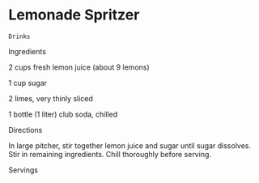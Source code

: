# Lemonade Spritzer

`Drinks`

 

  Ingredients  

  2 cups fresh lemon juice (about 9 lemons)

1 cup sugar

2 limes, very thinly sliced

1 bottle (1 liter) club soda, chilled

  

   Directions  

  In large pitcher, stir together lemon juice and sugar until sugar dissolves. Stir in remaining ingredients. Chill thoroughly before serving.  

   Servings  

   

 
